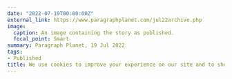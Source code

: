 ```yaml
---
date: "2022-07-19T00:00:00Z"
external_link: https://www.paragraphplanet.com/jul22archive.php
image:
  caption: An image containing the story as published. 
  focal_point: Smart
summary: Paragraph Planet, 19 Jul 2022
tags:
- Published
title: We use cookies to improve your experience on our site and to show you relevant advertising
---
```

